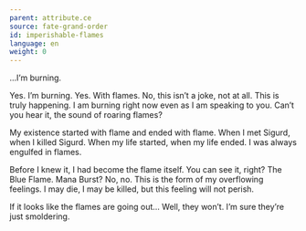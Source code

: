 ```yaml
---
parent: attribute.ce
source: fate-grand-order
id: imperishable-flames
language: en
weight: 0
---
```


…I’m burning.

Yes.
I’m burning.
Yes.
With flames.
No, this isn’t a joke, not at all.
This is truly happening.
I am burning right now even as I am speaking to you.
Can’t you hear it, the sound of roaring flames?

My existence started with flame and ended with flame.
When I met Sigurd, when I killed Sigurd.
When my life started, when my life ended.
I was always engulfed in flames.

Before I knew it, I had become the flame itself.
You can see it, right?
The Blue Flame.
Mana Burst?
No, no.
This is the form of my overflowing feelings.
I may die, I may be killed, but this feeling will not perish.

If it looks like the flames are going out…
Well, they won’t.
I’m sure they’re just smoldering.
